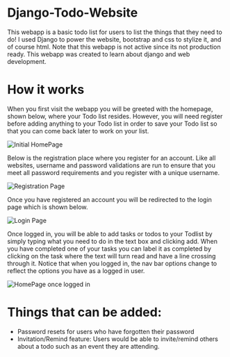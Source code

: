 # Django-Todo-Website
This webapp is a basic todo list for users to list the things that they need to do! I used Django to power the website, bootstrap and css to stylize it, and of course html. Note that this webapp is not active since its not production ready. This webapp was created to learn about django and web development.

# How it works
When you first visit the webapp you will be greeted with the homepage, shown below, where your Todo list resides. However, you will need register before adding anything to your Todo list in order to save your Todo list so that you can come back later to work on your list.

![Initial HomePage](https://i.imgur.com/zIWLYRv.png)

Below is the registration place where you register for an account. Like all websites, username and password validations are run to ensure that you meet all password requirements and you register with a unique username.

![Registration Page](https://i.imgur.com/8Rstkws.png)

Once you have registered an account you will be redirected to the login page which is shown below.

![Login Page](https://i.imgur.com/AKo5UXD.png)

Once logged in, you will be able to add tasks or todos to your Todlist by simply typing what you need to do in the text box and clicking add. When you have completed one of your tasks you can label it as completed by clicking on the task where the text will turn read and have a line crossing through it. Notice that when you logged in, the nav bar options change to reflect the options you have as a logged in user.

![HomePage once logged in](https://i.imgur.com/LKWUUHj.png)

# Things that can be added:
- Password resets for users who have forgotten their password
- Invitation/Remind feature: Users would be able to invite/remind others about a todo such as an event they are attending.
